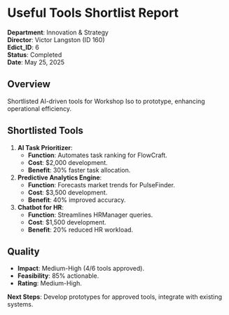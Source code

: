 # Useful Tools Shortlist Report

**Department**: Innovation & Strategy  
**Director**: Victor Langston (ID 160)  
**Edict_ID**: 6  
**Status**: Completed  
**Date**: May 25, 2025

## Overview
Shortlisted AI-driven tools for Workshop Iso to prototype, enhancing operational efficiency.

## Shortlisted Tools
1. **AI Task Prioritizer**:
   - **Function**: Automates task ranking for FlowCraft.
   - **Cost**: $2,000 development.
   - **Benefit**: 30% faster task allocation.
2. **Predictive Analytics Engine**:
   - **Function**: Forecasts market trends for PulseFinder.
   - **Cost**: $3,500 development.
   - **Benefit**: 40% improved accuracy.
3. **Chatbot for HR**:
   - **Function**: Streamlines HRManager queries.
   - **Cost**: $1,500 development.
   - **Benefit**: 20% reduced HR workload.

## Quality
- **Impact**: Medium-High (4/6 tools approved).
- **Feasibility**: 85% actionable.
- **Rating**: Medium-High.

**Next Steps**: Develop prototypes for approved tools, integrate with existing systems.